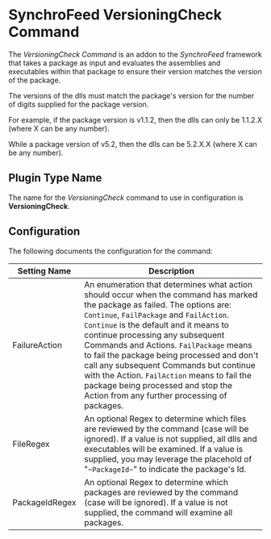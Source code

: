 # SynchroFeed VersioningCheck Command

The *VersioningCheck Command* is an addon to the *SynchroFeed* framework that takes a package as input and evaluates the assemblies and executables within that package to ensure their version matches the version of the package.

The versions of the dlls must match the package's version for the number of digits supplied for the package version.

For example, if the package version is v1.1.2, then the dlls can only be 1.1.2.X (where X can be any number).

While a package version of v5.2, then the dlls can be 5.2.X.X (where X can be any number).

## Plugin Type Name

The name for the *VersioningCheck* command to use in configuration is **VersioningCheck**.

## Configuration

The following documents the configuration for the command:

| Setting Name             | Description |
|--------------------------|-------------|
| FailureAction            | An enumeration that determines what action should occur when the command has marked the package as failed. The options are: `Continue`, `FailPackage` and `FailAction`.  `Continue` is the default and it means to continue processing any subsequent Commands and Actions. `FailPackage` means to fail the package being processed and don't call any subsequent Commands but continue with the Action. `FailAction` means to fail the package being processed and stop the Action from any further processing of packages. |
| FileRegex                | An optional Regex to determine which files are reviewed by the command (case will be ignored).  If a value is not supplied, all dlls and executables will be examined.  If a value is supplied, you may leverage the placehold of "`~PackageId~`" to indicate the package's Id. |
| PackageIdRegex           | An optional Regex to determine which packages are reviewed by the command (case will be ignored).  If a value is not supplied, the command will examine all packages. |